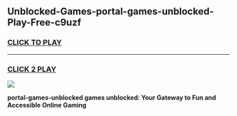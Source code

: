 
## Unblocked-Games-portal-games-unblocked-Play-Free-c9uzf
<h3>
<a href="https://premium76.site?title=portal-games-unblocked&ref=20A">CLICK TO PLAY</a></h3>
<hr>

<h3>
<a href="https://premium76.site?title=portal-games-unblocked&ref=20A">CLICK 2 PLAY</a>
  
</h3>

<a href="https://premium76.site?title=portal-games-unblocked&ref=20A"><img src="https://clearcache.store/games.png"></a>


**portal-games-unblocked games unblocked: Your Gateway to Fun and Accessible Online Gaming**
